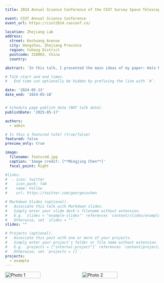 ```yaml
---
title: 2024 Annual Science Conference of the CSST Survey Space Telescope

event: CSST Annual Science Conference
event_url: https://csst2024.casconf.cn/

location: Zhejiang Lab
address:
  street: Kechuang Avenue
  city: Hangzhou, Zhejiang Province
  region: Yuhang District
  postcode: 310003, China
  country: 

abstract: 'In this talk, I presented the main ideas of my paper: Halo Mass-Observable Proxy Scaling Relations and Their Dependencies on Galaxy and Group Properties.'

# Talk start and end times.
#   End time can optionally be hidden by prefixing the line with `#`.

date: '2024-05-13'
date_end: '2024-05-18'


# Schedule page publish date (NOT talk date).
publishDate: '2025-05-17'

authors:
  - admin

# Is this a featured talk? (true/false)
featured: false
preview_only: true

image:
  filename: featured.jpg
  caption: 'Image credit: [**Mingjing Chen**]'
  focal_point: Right

#links:
#  - icon: twitter
#    icon_pack: fab
#    name: Follow
#    url: https://twitter.com/georgecushen

# Markdown Slides (optional).
#   Associate this talk with Markdown slides.
#   Simply enter your slide deck's filename without extension.
#   E.g. `slides = "example-slides"` references `content/slides/example-slides.md`.
#   Otherwise, set `slides = ""`.
slides: ""

# Projects (optional).
#   Associate this post with one or more of your projects.
#   Simply enter your project's folder or file name without extension.
#   E.g. `projects = ["internal-project"]` references `content/project/deep-learning/index.md`.
#   Otherwise, set `projects = []`.
projects:
  - example
---
```


<div style="display: flex; gap: 10px;">
  <img src="./featured.jpg" alt="Photo 1" style="width: 48%;">
  <img src="./pic0.jpg" alt="Photo 2" style="width: 48%;">
</div>